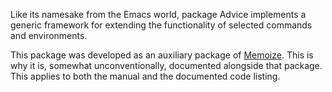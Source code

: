 Like its namesake from the Emacs world, package Advice implements a generic
framework for extending the functionality of selected commands and
environments.

This package was developed as an auxiliary package of
[Memoize](https://ctan.org/pkg/memoize).  This is why it is, somewhat
unconventionally, documented alongside that package.  This applies to both the
manual and the documented code listing.
